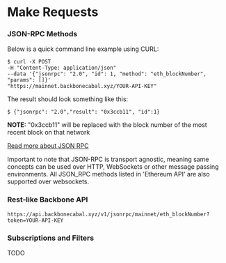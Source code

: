 # Make Requests

### JSON-RPC Methods

Below is a quick command line example using CURL:

```
$ curl -X POST
-H "Content-Type: application/json"
--data '{"jsonrpc": "2.0", "id": 1, "method": "eth_blockNumber",
"params": []}'
"https://mainnet.backbonecabal.xyz/YOUR-API-KEY"
```

The result should look something like this:

```
$ {"jsonrpc": "2.0","result": "0x3ccb11", "id":1}
```

**NOTE:** "0x3ccb11" will be replaced with the block number of the most
recent block on that network

[Read more about JSON RPC](https://github.com/ethereum/wiki/wiki/JSON-RPC)

Important to note that JSON-RPC is transport agnostic, meaning same
concepts can be used over HTTP, WebSockets or other message passing
environments. All JSON_RPC methods listed in 'Ethereum API' are also
supported over websockets.

### Rest-like Backbone API

```
https://api.backbonecabal.xyz/v1/jsonrpc/mainnet/eth_blockNumber?token=YOUR-API-KEY
```

### Subscriptions and Filters

TODO
